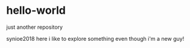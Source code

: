 # hello-world
just another repository

synioe2018 here i like to explore something even though i'm a new guy!

